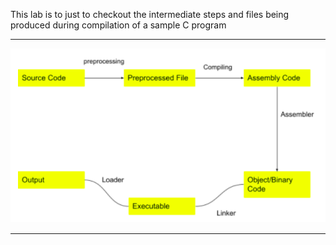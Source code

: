 This lab is to just to checkout the intermediate steps and files being produced during compilation of a sample C program

-----------------

<div align="center">
    <img src="C_Steps.png" width="600">
</div>

-----------------
